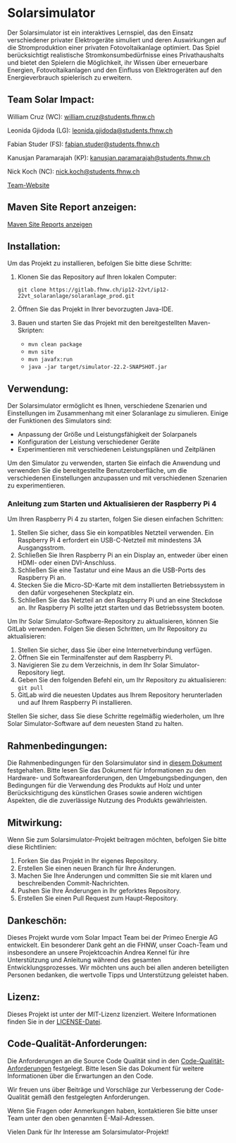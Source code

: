 # Solarsimulator

Der Solarsimulator ist ein interaktives Lernspiel, das den Einsatz verschiedener privater Elektrogeräte simuliert und
deren Auswirkungen auf die Stromproduktion einer privaten Fotovoltaikanlage optimiert. Das Spiel berücksichtigt
realistische Stromkonsumbedürfnisse eines Privathaushalts und bietet den Spielern die Möglichkeit, ihr Wissen über
erneuerbare Energien, Fotovoltaikanlagen und den Einfluss von Elektrogeräten auf den Energieverbrauch spielerisch zu
erweitern.

## Team Solar Impact:

William Cruz (WC): william.cruz@students.fhnw.ch

Leonida Gjidoda (LG): leonida.gjidoda@students.fhnw.ch

Fabian Studer (FS): fabian.studer@students.fhnw.ch

Kanusjan Paramarajah (KP): kanusjan.paramarajah@students.fhnw.ch

Nick Koch (NC): nick.koch@students.fhnw.ch

[Team-Website](https://web0.fhnw.ch/ht/informatik/ip12/23vt/solaranlage/index.html)

## Maven Site Report anzeigen:

[Maven Site Reports anzeigen](https://ip12-22vt.pages.fhnw.ch/ip12-22vt_solaranlage/solaranlage_prod)

## Installation:

Um das Projekt zu installieren, befolgen Sie bitte diese Schritte:

1. Klonen Sie das Repository auf Ihren lokalen Computer:

   ```shell
   git clone https://gitlab.fhnw.ch/ip12-22vt/ip12-22vt_solaranlage/solaranlage_prod.git
   ```

2. Öffnen Sie das Projekt in Ihrer bevorzugten Java-IDE.
3. Bauen und starten Sie das Projekt mit den bereitgestellten Maven-Skripten:
    - `mvn clean package`
    - `mvn site`
    - `mvn javafx:run`
    - `java -jar target/simulator-22.2-SNAPSHOT.jar`

## Verwendung:

Der Solarsimulator ermöglicht es Ihnen, verschiedene Szenarien und Einstellungen im Zusammenhang mit einer Solaranlage
zu simulieren. Einige der Funktionen des Simulators sind:

- Anpassung der Größe und Leistungsfähigkeit der Solarpanels
- Konfiguration der Leistung verschiedener Geräte
- Experimentieren mit verschiedenen Leistungsplänen und Zeitplänen

Um den Simulator zu verwenden, starten Sie einfach die Anwendung und verwenden Sie die bereitgestellte
Benutzeroberfläche, um die verschiedenen Einstellungen anzupassen und mit verschiedenen Szenarien zu experimentieren.

### Anleitung zum Starten und Aktualisieren der Raspberry Pi 4

Um Ihren Raspberry Pi 4 zu starten, folgen Sie diesen einfachen Schritten:

1. Stellen Sie sicher, dass Sie ein kompatibles Netzteil verwenden. Ein Raspberry Pi 4 erfordert ein USB-C-Netzteil mit
   mindestens 3A Ausgangsstrom.
2. Schließen Sie Ihren Raspberry Pi an ein Display an, entweder über einen HDMI- oder einen DVI-Anschluss.
3. Schließen Sie eine Tastatur und eine Maus an die USB-Ports des Raspberry Pi an.
4. Stecken Sie die Micro-SD-Karte mit dem installierten Betriebssystem in den dafür vorgesehenen Steckplatz ein.
5. Schließen Sie das Netzteil an den Raspberry Pi und an eine Steckdose an. Ihr Raspberry Pi sollte jetzt starten und
   das Betriebssystem booten.

Um Ihr Solar Simulator-Software-Repository zu aktualisieren, können Sie GitLab verwenden. Folgen Sie diesen Schritten,
um Ihr Repository zu aktualisieren:

1. Stellen Sie sicher, dass Sie über eine Internetverbindung verfügen.
2. Öffnen Sie ein Terminalfenster auf dem Raspberry Pi.
3. Navigieren Sie zu dem Verzeichnis, in dem Ihr Solar Simulator-Repository liegt.
4. Geben Sie den folgenden Befehl ein, um Ihr Repository zu aktualisieren: `git pull`
5. GitLab wird die neuesten Updates aus Ihrem Repository herunterladen und auf Ihrem Raspberry Pi installieren.

Stellen Sie sicher, dass Sie diese Schritte regelmäßig wiederholen, um Ihre Solar Simulator-Software auf dem neuesten
Stand zu halten.

## Rahmenbedingungen:

Die Rahmenbedingungen für den Solarsimulator sind
in [diesem Dokument](https://gitlab.fhnw.ch/ip12-22vt/ip12-22vt_solaranlage/docu/-/blob/main/rahmenbedingungen.adoc)
festgehalten. Bitte lesen Sie das Dokument für
Informationen zu den Hardware- und Softwareanforderungen, den Umgebungsbedingungen, den Bedingungen für die Verwendung
des Produkts auf Holz und unter Berücksichtigung des künstlichen Grases sowie anderen wichtigen Aspekten, die die
zuverlässige Nutzung des Produkts gewährleisten.

## Mitwirkung:

Wenn Sie zum Solarsimulator-Projekt beitragen möchten, befolgen Sie bitte diese Richtlinien:

1. Forken Sie das Projekt in Ihr eigenes Repository.
2. Erstellen Sie einen neuen Branch für Ihre Änderungen.
3. Machen Sie Ihre Änderungen und committen Sie sie mit klaren und beschreibenden Commit-Nachrichten.
4. Pushen Sie Ihre Änderungen in Ihr geforktes Repository.
5. Erstellen Sie einen Pull Request zum Haupt-Repository.

## Dankeschön:

Dieses Projekt wurde vom Solar Impact Team bei der Primeo Energie AG entwickelt. Ein besonderer Dank geht an die FHNW,
unser Coach-Team und insbesondere an unsere Projektcoachin Andrea Kennel für ihre Unterstützung und Anleitung während
des gesamten Entwicklungsprozesses. Wir möchten uns auch bei allen anderen beteiligten Personen bedanken, die wertvolle
Tipps und Unterstützung geleistet haben.

## Lizenz:

Dieses Projekt ist unter der MIT-Lizenz lizenziert. Weitere Informationen finden Sie in
der [LICENSE-Datei](https://ip12-22vt.pages.fhnw.ch/ip12-22vt_solaranlage/solaranlage_prod/licenses.html).

## Code-Qualität-Anforderungen:

Die Anforderungen an die Source Code Qualität sind in
den [Code-Qualität-Anforderungen](https://gitlab.fhnw.ch/ip12-22vt/ip12-22vt_solaranlage/docu/-/blob/main/coding_conventions.adoc)
festgelegt. Bitte lesen Sie das Dokument für weitere Informationen über die Erwartungen an den Code.

Wir freuen uns über Beiträge und Vorschläge zur Verbesserung der Code-Qualität gemäß den festgelegten Anforderungen.

Wenn Sie Fragen oder Anmerkungen haben, kontaktieren Sie bitte unser Team unter den oben genannten E-Mail-Adressen.

Vielen Dank für Ihr Interesse am Solarsimulator-Projekt!
